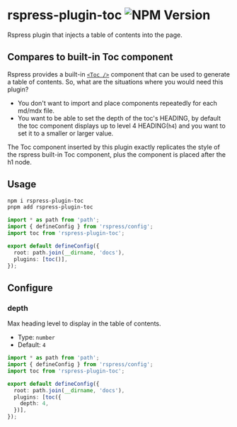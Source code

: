 # rspress-plugin-toc ![NPM Version](https://img.shields.io/npm/v/rspress-plugin-toc)

Rspress plugin that injects a table of contents into the page.

## Compares to built-in Toc component

Rspress provides a built-in [`<Toc />`](https://rspress.dev/zh/api/client-api/api-components.html#table-of-contents) component that can be used to generate a table of contents. So, what are the situations where you would need this plugin?

- You don't want to import and place components repeatedly for each md/mdx file.
- You want to be able to set the depth of the toc's HEADING, by default the toc component displays up to level 4 HEADING(`h4`) and you want to set it to a smaller or larger value.

The Toc component inserted by this plugin exactly replicates the style of the rspress built-in Toc component, plus the component is placed after the h1 node.

## Usage

```bash
npm i rspress-plugin-toc
pnpm add rspress-plugin-toc
```

```ts
import * as path from 'path';
import { defineConfig } from 'rspress/config';
import toc from 'rspress-plugin-toc';

export default defineConfig({
  root: path.join(__dirname, 'docs'),
  plugins: [toc()],
});
```

## Configure

### depth

Max heading level to display in the table of contents.

- Type: `number`
- Default: `4`

```ts
import * as path from 'path';
import { defineConfig } from 'rspress/config';
import toc from 'rspress-plugin-toc';

export default defineConfig({
  root: path.join(__dirname, 'docs'),
  plugins: [toc({
    depth: 4,
  })],
});
```
